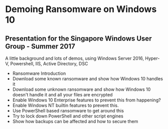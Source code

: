# Demoing Ransomware on Windows 10

## Presentation for the Singapore Windows User Group - Summer 2017

A little background and lots of demos, using Windows Server 2016, Hyper-V, Powershell, IIS, Active Directory, DSC

* Ransomware Introduction
* Download some known ransomware and show how Windows 10 handles it
* Download some unknown ransomware and show how Windows 10 doesn't handle it and all your files are encrypted
* Enable Windows 10 Enterprise features to prevent this from happening?
* Enable Windows NT builtin features to prevent this.
* Use PowerShell based ransomware to get around this
* Try to lock down PowerShell and other script engines
* Show how backups can be affected and how to secure them